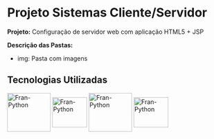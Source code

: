# Projeto Sistemas Cliente/Servidor

**Projeto:** Configuração de servidor web com aplicação HTML5 + JSP

**Descrição das Pastas:**
* img: Pasta com imagens

## Tecnologias Utilizadas

<div align="left">
  
   <img align="center" alt="Fran-Python" height="90" width="100" src="https://cdn.jsdelivr.net/gh/devicons/devicon/icons/java/java-original-wordmark.svg">
   <img align="center" alt="Fran-Python" height="70" width="80" src="https://cdn.jsdelivr.net/gh/devicons/devicon/icons/html5/html5-plain.svg">
   <img align="center" alt="Fran-Python" height="90" width="100" src="https://cdn.jsdelivr.net/gh/devicons/devicon/icons/mysql/mysql-original-wordmark.svg">
   <img align="center" alt="Fran-Python" height="70" width="80" src="https://cdn.jsdelivr.net/gh/devicons/devicon/icons/tomcat/tomcat-line-wordmark.svg">
          
   
          
          
          
</div>
